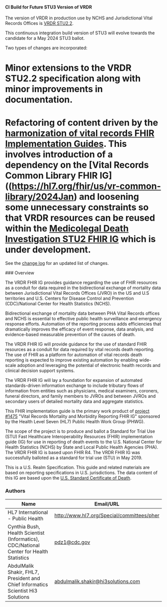 <div class="note-to-balloters" markdown="1">

####  CI Build for Future STU3 Version of VRDR

The version of VRDR in production use by NCHS and Jurisdictional Vital Records Offices is [VRDR STU2.2](https://hl7.org/fhir/us/vrdr/STU2.2/).

This continuous integration build version of STU3 will evolve towards the candidate for a May 2024 STU3 ballot.

Two types of changes are incorporated:

# Minor extensions to the VRDR STU2.2 specification along with minor improvements in documentation.
# Refactoring of content driven by the [harmonization of vital records FHIR Implementation Guides](https://hl7.org/fhir/us/vr-common-library/2024Jan/vr_ig_harmonization.html).  This involves introduction of a dependency on the [Vital Records Common Library FHIR IG]((https://hl7.org/fhir/us/vr-common-library/2024Jan) and loosening some unnecessary constraints so that VRDR resources can be reused within the [Medicolegal Death Investigation STU2 FHIR IG](https://build.fhir.org/ig/HL7/fhir-mdi-ig/) which is under development.

See the [change log](change_log.html) for an updated list of changes.
  
</div><!-- note-to-balloters -->
### Overview

The VRDR FHIR IG provides guidance regarding the use of FHIR resources as a conduit for data required in the bidirectional exchange of mortality data between Jurisdictional Vital Records Offices (JVRO) in the US and U.S territories  and U.S. Centers for Disease Control and Prevention (CDC)/National Center for Health Statistics (NCHS).

Bidirectional exchange of mortality data between PHA Vital Records offices and NCHS is essential to effective public health surveillance and emergency response efforts. Automation of the reporting process adds efficiencies that dramatically improves the efficacy of event response, data analysis, and evidence-based measurable prevention of the causes of death.

The VRDR FHIR IG will provide guidance for the use of standard FHIR resources as a conduit for data required by vital records death reporting. The use of FHIR as a platform for automation of vital records death reporting is expected to improve existing automation by enabling wide-scale adoption and leveraging the potential of electronic health records and clinical decision support systems.

The VRDR FHIR IG will lay a foundation for expansion of automated standards-driven information exchange to include tributary flows of information from entities such as physicians, medical examiners, coroners, funeral directors, and family members to JVROs and between JVROs and secondary users of detailed mortality data and aggregate statistics.

This FHIR implementation guide is the primary work product of [project #1475](https://bit.ly/34DRIoA) "Vital Records Mortality and Morbidity Reporting FHIR IG" sponsored by the Health Level Seven (HL7) Public Health Work Group (PHWG).

The scope of the project is to produce and ballot a Standard for Trial Use (STU) Fast Healthcare Interoperability Resources (FHIR) implementation guide (IG) for use in reporting of death events to the U.S. National Center for Health Statistics (NCHS) by State and Local Public Health Agencies (PHA). The VRDR FHIR IG is based upon FHIR R4. The VRDR FHIR IG was successfully balloted as a standard for trial use (STU) in May 2019.

This is a U.S. Realm Specification. This guide and related materials are based on reporting specifications in U.S. jurisdictions. The data content of this IG are based upon the [U.S. Standard Certificate of Death](https://www.cdc.gov/nchs/data/dvs/DEATH11-03final-ACC.pdf).



### Authors

<table>
<thead>
<tr>
<th>Name</th>
<th>Email/URL</th>
</tr>
</thead>
<tbody>
<tr>
<td>HL7 International - Public Health</td>
<td><a href="http://www.hl7.org/Special/committees/pher" target="_new">http://www.hl7.org/Special/committees/pher</a></td>
</tr>
<tr>
<td>Cynthia Bush, Health Scientist (Informatics), CDC/National Center for Health Statistics</td>
<td><a href="mailto:pdz1@cdc.gov">pdz1@cdc.gov</a></td>
</tr>
<tr>
<td>AbdulMalik Shakir, FHL7, President and Chief Informatics Scientist Hi3 Solutions</td>
<td><a href="mailto:abdulmalik.shakir@hi3solutions.com">abdulmalik.shakir@hi3solutions.com</a></td>
</tr>
</tbody>
</table>
